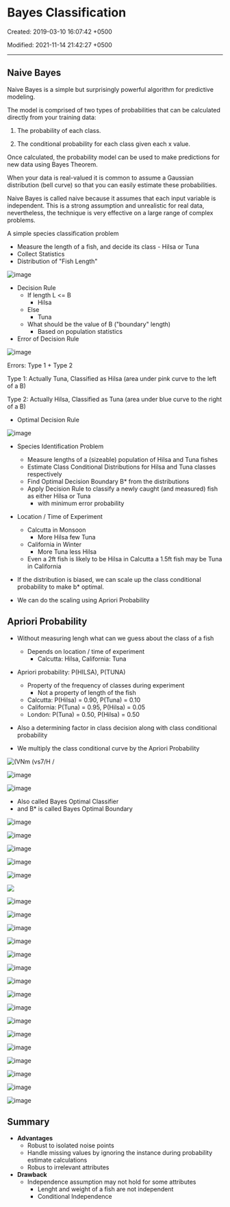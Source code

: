 # Bayes Classification

Created: 2019-03-10 16:07:42 +0500

Modified: 2021-11-14 21:42:27 +0500

---

## Naive Bayes

Naive Bayes is a simple but surprisingly powerful algorithm for predictive modeling.

The model is comprised of two types of probabilities that can be calculated directly from your training data:

1.  The probability of each class.

2.  The conditional probability for each class given each x value.

Once calculated, the probability model can be used to make predictions for new data using Bayes Theorem.

When your data is real-valued it is common to assume a Gaussian distribution (bell curve) so that you can easily estimate these probabilities.

Naive Bayes is called naive because it assumes that each input variable is independent. This is a strong assumption and unrealistic for real data, nevertheless, the technique is very effective on a large range of complex problems.

A simple species classification problem
-   Measure the length of a fish, and decide its class - Hilsa or Tuna
-   Collect Statistics
-   Distribution of "Fish Length"

![image](media/Bayes-Classification-image1.jpeg)


-   Decision Rule
    -   If length L <= B
        -   Hilsa
    -   Else
        -   Tuna
    -   What should be the value of B ("boundary" length)
        -   Based on population statistics
-   Error of Decision Rule

![image](media/Bayes-Classification-image2.jpg)

Errors: Type 1 + Type 2

Type 1: Actually Tuna, Classified as Hilsa (area under pink curve to the left of a B)

Type 2: Actually Hilsa, Classified as Tuna (area under blue curve to the right of a B)
-   Optimal Decision Rule

![image](media/Bayes-Classification-image3.jpeg)


-   Species Identification Problem
    -   Measure lengths of a (sizeable) population of Hilsa and Tuna fishes
    -   Estimate Class Conditional Distributions for Hilsa and Tuna classes respectively
    -   Find Optimal Decision Boundary B* from the distributions
    -   Apply Decision Rule to classify a newly caught (and measured) fish as either Hilsa or Tuna
        -   with minimum error probability
-   Location / Time of Experiment
    -   Calcutta in Monsoon
        -   More Hilsa few Tuna
    -   California in Winter
        -   More Tuna less Hilsa
    -   Even a 2ft fish is likely to be Hilsa in Calcutta a 1.5ft fish may be Tuna in California


-   If the distribution is biased, we can scale up the class conditional probability to make b* optimal.
-   We can do the scaling using Apriori Probability

## Apriori Probability
-   Without measuring lengh what can we guess about the class of a fish
    -   Depends on location / time of experiment
        -   Calcutta: Hilsa, California: Tuna
-   Apriori probability: P(HILSA), P(TUNA)
    -   Property of the frequency of classes during experiment
        -   Not a property of length of the fish
    -   Calcutta: P(Hilsa) = 0.90, P(Tuna) = 0.10
    -   California: P(Tuna) = 0.95, P(Hilsa) = 0.05
    -   London: P(Tuna) = 0.50, P(Hilsa) = 0.50
-   Also a determining factor in class decision along with class conditional probability


-   We multiply the class conditional curve by the Apriori Probability

![(VNm (vs7/H / ](media/Bayes-Classification-image4.png)

![image](media/Bayes-Classification-image5.png)

![image](media/Bayes-Classification-image6.png)
-   Also called Bayes Optimal Classifier
-   and B* is called Bayes Optimal Boundary

![image](media/Bayes-Classification-image7.png)

![image](media/Bayes-Classification-image8.png)

![image](media/Bayes-Classification-image9.png)

![image](media/Bayes-Classification-image10.png)

![image](media/Bayes-Classification-image11.png)

![](media/Bayes-Classification-image12.png)

![image](media/Bayes-Classification-image13.png)

![image](media/Bayes-Classification-image14.png)

![image](media/Bayes-Classification-image15.png)

![image](media/Bayes-Classification-image16.png)

![image](media/Bayes-Classification-image17.png)

![image](media/Bayes-Classification-image18.png)

![image](media/Bayes-Classification-image19.png)

![image](media/Bayes-Classification-image20.png)

![image](media/Bayes-Classification-image21.png)

![image](media/Bayes-Classification-image22.png)

![image](media/Bayes-Classification-image23.png)

![image](media/Bayes-Classification-image24.png)

![image](media/Bayes-Classification-image25.png)

![image](media/Bayes-Classification-image26.png)

![image](media/Bayes-Classification-image27.png)

![image](media/Bayes-Classification-image28.png)

## Summary
-   **Advantages**
    -   Robust to isolated noise points
    -   Handle missing values by ignoring the instance during probability estimate calculations
    -   Robus to irrelevant attributes
-   **Drawback**
    -   Independence assumption may not hold for some attributes
        -   Lenght and weight of a fish are not independent
        -   Conditional Independence
